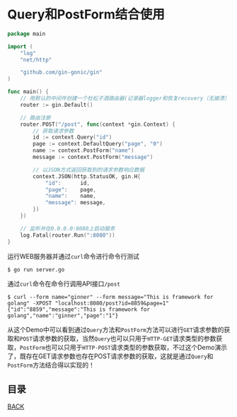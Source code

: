# Query和PostForm结合使用

```go
package main

import (
	"log"
	"net/http"

	"github.com/gin-gonic/gin"
)

func main() {
	// 用默认的中间件创建一个杜松子酒路由器(记录器logger和恢复recovery（无崩溃）中间件)
	router := gin.Default()

	// 路由注册
	router.POST("/post", func(context *gin.Context) {
		// 获取请求参数
		id := context.Query("id")
		page := context.DefaultQuery("page", "0")
		name := context.PostForm("name")
		message := context.PostForm("message")

		// 以JSON方式返回获取到的请求参数响应数据
		context.JSON(http.StatusOK, gin.H{
			"id":      id,
			"page":    page,
			"name":    name,
			"message": message,
		})
	})

	// 监听并在0.0.0.0:8080上启动服务
	log.Fatal(router.Run(":8080"))
}
```

运行WEB服务器并通过`curl`命令进行命令行测试

```shell
$ go run server.go
```

通过`curl`命令在命令行调用API接口`/post`

```shell
$ curl --form name="ginner" --form message="This is framework for golang" -XPOST "localhost:8080/post?id=8859&page=1"
{"id":"8859","message":"This is framework for golang","name":"ginner","page":"1"} 
```

从这个Demo中可以看到通过`Query`方法和`PostForm`方法可以进行`GET`请求参数的获取和`POST`请求参数的获取，当然`Query`也可以只用于`HTTP-GET`请求类型的参数获取，`PostForm`也可以只用于`HTTP-POST`请求类型的参数获取，不过这个Demo演示了，既存在GET请求参数也存在POST请求参数的获取，这就是通过`Query`和`PostForm`方法结合得以实现的！

## 目录

[BACK](../gin-use.md)
